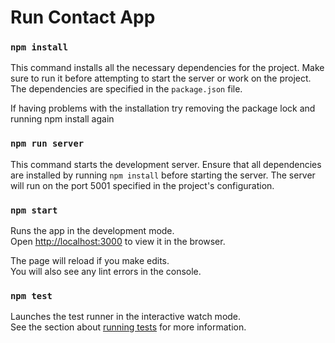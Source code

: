 # Run Contact App

### `npm install`

This command installs all the necessary dependencies for the project. Make sure to run it before attempting to start the server or work on the project. The dependencies are specified in the `package.json` file.

If having problems with the installation try removing the package lock and running npm install again

### `npm run server`

This command starts the development server. Ensure that all dependencies are installed by running `npm install` before starting the server. The server will run on the port 5001 specified in the project's configuration.

### `npm start`

Runs the app in the development mode.\
Open [http://localhost:3000](http://localhost:3000) to view it in the browser.

The page will reload if you make edits.\
You will also see any lint errors in the console.

### `npm test`

Launches the test runner in the interactive watch mode.\
See the section about [running tests](https://facebook.github.io/create-react-app/docs/running-tests) for more information.
